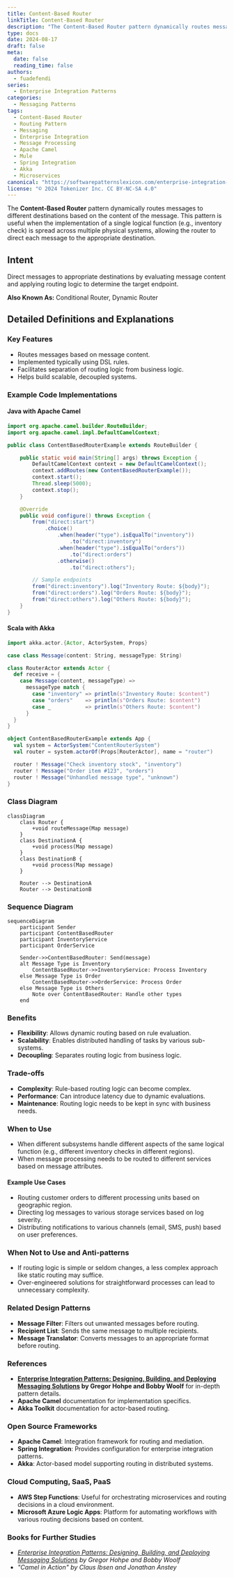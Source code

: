 ```yaml
---
title: Content-Based Router
linkTitle: Content-Based Router
description: "The Content-Based Router pattern dynamically routes messages to various destinations based on the content of the message. Learn its definition, benefits, trade-offs, and examples in Java and Scala."
type: docs
date: 2024-08-17
draft: false
meta: 
  date: false
  reading_time: false
authors:
  - fuadefendi
series:
  - Enterprise Integration Patterns
categories:
  - Messaging Patterns
tags:
  - Content-Based Router
  - Routing Pattern
  - Messaging
  - Enterprise Integration
  - Message Processing
  - Apache Camel
  - Mule
  - Spring Integration
  - Akka
  - Microservices
canonical: "https://softwarepatternslexicon.com/enterprise-integration-patterns/message routing/content-based-router"
license: "© 2024 Tokenizer Inc. CC BY-NC-SA 4.0"
---
```



The **Content-Based Router** pattern dynamically routes messages to different destinations based on the content of the message. This pattern is useful when the implementation of a single logical function (e.g., inventory check) is spread across multiple physical systems, allowing the router to direct each message to the appropriate destination.

## Intent
Direct messages to appropriate destinations by evaluating message content and applying routing logic to determine the target endpoint.

**Also Known As:** Conditional Router, Dynamic Router

## Detailed Definitions and Explanations

### Key Features
- Routes messages based on message content.
- Implemented typically using DSL rules.
- Facilitates separation of routing logic from business logic.
- Helps build scalable, decoupled systems.

### Example Code Implementations

#### Java with Apache Camel
```java
import org.apache.camel.builder.RouteBuilder;
import org.apache.camel.impl.DefaultCamelContext;

public class ContentBasedRouterExample extends RouteBuilder {

    public static void main(String[] args) throws Exception {
        DefaultCamelContext context = new DefaultCamelContext();
        context.addRoutes(new ContentBasedRouterExample());
        context.start();
        Thread.sleep(5000);
        context.stop();
    }

    @Override
    public void configure() throws Exception {
        from("direct:start")
            .choice()
                .when(header("type").isEqualTo("inventory"))
                    .to("direct:inventory")
                .when(header("type").isEqualTo("orders"))
                    .to("direct:orders")
                .otherwise()
                    .to("direct:others");

        // Sample endpoints
        from("direct:inventory").log("Inventory Route: ${body}");
        from("direct:orders").log("Orders Route: ${body}");
        from("direct:others").log("Others Route: ${body}");
    }
}
```

#### Scala with Akka
```scala
import akka.actor.{Actor, ActorSystem, Props}

case class Message(content: String, messageType: String)

class RouterActor extends Actor {
  def receive = {
    case Message(content, messageType) =>
      messageType match {
        case "inventory" => println(s"Inventory Route: $content")
        case "orders"    => println(s"Orders Route: $content")
        case _           => println(s"Others Route: $content")
      }
  }
}

object ContentBasedRouterExample extends App {
  val system = ActorSystem("ContentRouterSystem")
  val router = system.actorOf(Props[RouterActor], name = "router")

  router ! Message("Check inventory stock", "inventory")
  router ! Message("Order item #123", "orders")
  router ! Message("Unhandled message type", "unknown")
}
```

### Class Diagram

```mermaid
classDiagram
    class Router {
        +void routeMessage(Map message)
    }
    class DestinationA {
        +void process(Map message)
    }
    class DestinationB {
        +void process(Map message)
    }

    Router --> DestinationA
    Router --> DestinationB
```

### Sequence Diagram

```mermaid
sequenceDiagram
    participant Sender
    participant ContentBasedRouter
    participant InventoryService
    participant OrderService

    Sender->>ContentBasedRouter: Send(message)
    alt Message Type is Inventory
        ContentBasedRouter->>InventoryService: Process Inventory
    else Message Type is Order
        ContentBasedRouter->>OrderService: Process Order
    else Message Type is Others
        Note over ContentBasedRouter: Handle other types
    end
```

### Benefits
- **Flexibility**: Allows dynamic routing based on rule evaluation.
- **Scalability**: Enables distributed handling of tasks by various sub-systems.
- **Decoupling**: Separates routing logic from business logic.

### Trade-offs
- **Complexity**: Rule-based routing logic can become complex.
- **Performance**: Can introduce latency due to dynamic evaluations.
- **Maintenance**: Routing logic needs to be kept in sync with business needs.

### When to Use
- When different subsystems handle different aspects of the same logical function (e.g., different inventory checks in different regions).
- When message processing needs to be routed to different services based on message attributes.

#### Example Use Cases
- Routing customer orders to different processing units based on geographic region.
- Directing log messages to various storage services based on log severity.
- Distributing notifications to various channels (email, SMS, push) based on user preferences.

### When Not to Use and Anti-patterns
- If routing logic is simple or seldom changes, a less complex approach like static routing may suffice.
- Over-engineered solutions for straightforward processes can lead to unnecessary complexity.

### Related Design Patterns
- **Message Filter**: Filters out unwanted messages before routing.
- **Recipient List**: Sends the same message to multiple recipients.
- **Message Translator**: Converts messages to an appropriate format before routing.

### References
- **[Enterprise Integration Patterns: Designing, Building, and Deploying Messaging Solutions](https://amzn.to/3XXncn8) by Gregor Hohpe and Bobby Woolf** for in-depth pattern details.
- **Apache Camel** documentation for implementation specifics.
- **Akka Toolkit** documentation for actor-based routing.

### Open Source Frameworks
- **Apache Camel**: Integration framework for routing and mediation.
- **Spring Integration**: Provides configuration for enterprise integration patterns.
- **Akka**: Actor-based model supporting routing in distributed systems.

### Cloud Computing, SaaS, PaaS
- **AWS Step Functions**: Useful for orchestrating microservices and routing decisions in a cloud environment.
- **Microsoft Azure Logic Apps**: Platform for automating workflows with various routing decisions based on content.

### Books for Further Studies
- *[Enterprise Integration Patterns: Designing, Building, and Deploying Messaging Solutions](https://amzn.to/3XXncn8) by Gregor Hohpe and Bobby Woolf*
- *"Camel in Action" by Claus Ibsen and Jonathan Anstey*

